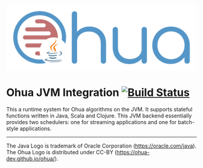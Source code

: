 ![](https://raw.githubusercontent.com/ohua-dev/ohua/master/logos/fileIcons/iconFull/java/export_wide_lang_transparent.png "Ohua for the JVM")

# Ohua JVM Integration [![Build Status](https://travis-ci.org/ohua-dev/ohua-jvm-runtime.svg?branch=master)](https://travis-ci.org/ohua-dev/ohua-jvm-runtime)

This a runtime system for Ohua algorithms on the JVM. It supports stateful functions written in Java, Scala and Clojure.
This JVM backend essentially provides two schedulers: one for streaming applications and one for batch-style applications.

***
The Java Logo is trademark of Oracle Corporation (https://oracle.com/java). 
The Ohua Logo is distributed under CC-BY (https://ohua-dev.github.io/ohua/).
